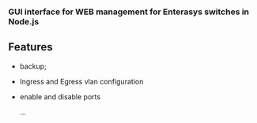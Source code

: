 ### GUI interface for WEB management for Enterasys switches in Node.js

## Features

- backup;
- Ingress and Egress vlan configuration
- enable and disable ports

  ...
